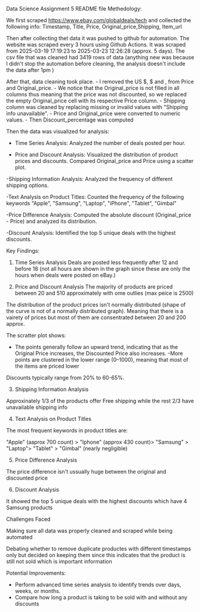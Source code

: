 Data Science Assignment 5
README file
Methedology:

We first scraped https://www.ebay.com/globaldeals/tech and collected the following info: Timestamp, Title, Price, Original_price,Shipping, Item_url

Then after collecting thet data it was pushed to github for automation. The website was scraped every 3 hours using Github Actions. It was scraped from 2025-03-19 17:19:23 to 2025-03-23 12:26:28 (approx. 5 days). 
The csv file that was cleaned had 3419 rows of data (anything new was because I didn't stop the automation before cleaning, the analysis doesn't include the data after 1pm )

After that, data cleaning took place. 
    - I removed the US $, $ and , from Price and Original_price.
    - We notice that the Original_price is not filled in all columns thus meaning that the price was not discounted, so we replaced the empty Original_price cell with its respective Price column. 
    - Shipping column was cleaned by replacing missing or invalid values with "Shipping info unavailable".
    - Price and Original_price were converted to numeric values.
    - Then Discount_percentage was computed

Then the data was visualized for analysis:
- Time Series Analysis:
    Analyzed the number of deals posted per hour.

- Price and Discount Analysis:
    Visualized the distribution of product prices and discounts.
    Compared Original_price and Price using a scatter plot.

-Shipping Information Analysis:
    Analyzed the frequency of different shipping options.

-Text Analysis on Product Titles:
    Counted the frequency of the following keywords "Apple", "Samsung", "Laptop", "iPhone", "Tablet", "Gimbal"

-Price Difference Analysis:
    Computed the absolute discount (Original_price - Price) and analyzed its distribution.

-Discount Analysis:
    Identified the top 5 unique deals with the highest discounts.

Key Findings:


1. Time Series Analysis
Deals are posted less frequently after 12 and before 18 (not all hours are shown in the graph since these are only the hours when deals were posted on eBay.)

2. Price and Discount Analysis
The majority of products are priced between 20 and 510 approximately with ome outlies (max peice is 2500)

The distribution of the product prices isn't normally distributed (shape of the curve is not of a normally distributed graph). Meaning that there is a vairety of prices but most of them are consentrated between 20 and 200 approx.

The scratter plot shows:
- The points generally follow an upward trend, indicating that as the Original Price increases, the Discounted Price also increases.
-More points are clustered in the lower range (0–1000), meaning that most of the items are priced lower

Discounts typically range from 20% to 60-65%.

3. Shipping Information Analysis

Approxinately 1/3 of the products offer Free shipping while the rest 2/3 have unavailable shipping info


4. Text Analysis on Product Titles

The most frequent keywords in product titles are:

"Apple" (aaprox 700 count) > "Iphone" (approx 430 count)> "Samsung" > "Laptop"> "Tablet" > "Gimbal" (nearly negligible)


5. Price Difference Analysis

The price difference isn't ussually huge between the original and discounted price

6. Discount Analysis

It showed the top 5 unique deals with the highest discounts which have 4 Samsung products

Challenges Faced

Making sure all data was properly cleaned and scraped while being automated

Debating whether to remove duplicate productes with different timestamps only but decided on keeping them since this indicates that the product is still not sold which is important information

Potential Improvements: 

- Perform advanced time series analysis to identify trends over days, weeks, or months.
- Compare how long a product is taking to be sold with and without any discounts